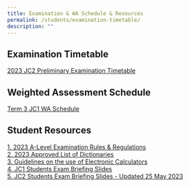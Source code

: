 ```yaml
---
title: Examination & WA Schedule & Resources
permalink: /students/examination-timetable/
description: ""
---
```

## **Examination Timetable**

[2023 JC2 Preliminary Examination Timetable](/files/2023/2023_jc2_prelim_exam_timetable_11aug.pdf)<br>


## **Weighted Assessment Schedule**
[Term 3 JC1 WA Schedule](/files/2023/2023_term3wa_schedule.pdf)
<br>
## **Student Resources**<br>
[1. 2023 A-Level Examination Rules &amp; Regulations](/files/2023/2023%20a%20level%20exam%20rules%20and%20regulations_seab.pdf) <br>
[2. 2023 Approved List of Dictionaries](/files/2023/2023_approved%20list%20of%20dictionaries_seab.pdf) <br>
[3. Guidelines on the use of Electronic Calculators](/files/2023/guidelines%20on%20the%20use%20of%20electroninc%20calculators_seab.pdf) <br>
[4. JC1 Students Exam Briefing Slides](/files/2023/exam%20briefing%20slides%20for%20jc1_2023.pdf) <br>
[5. JC2 Students Exam Briefing Slides - Updated 25 May 2023](/files/2023/jc2%20students%20exam%20briefing%20slides%20-%2025%20may%202023.pdf)